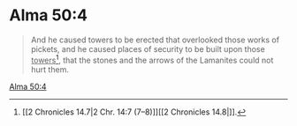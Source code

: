 # Alma 50:4

> And he caused towers to be erected that overlooked those works of pickets, and he caused places of security to be built upon those <u>towers</u>[^a], that the stones and the arrows of the Lamanites could not hurt them.

[Alma 50:4](https://www.churchofjesuschrist.org/study/scriptures/bofm/alma/50?lang=eng&id=p4#p4)


[^a]: [[2 Chronicles 14.7|2 Chr. 14:7 (7–8)]][[2 Chronicles 14.8|]].  
